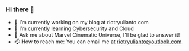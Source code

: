 ### Hi there 👋

- 🔭 I’m currently working on my blog at riotryulianto.com
- 🌱 I’m currently learning Cybersecurity and Cloud
- 💬 Ask me about Marvel Cinematic Universe, I'll be glad to answer it!
- 📫 How to reach me: You can email me at riotryulianto@outlook.com.
